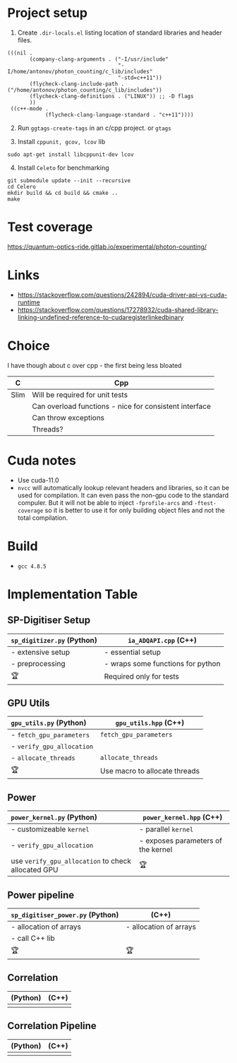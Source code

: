 # Project setup #

1. Create `.dir-locals.el` listing location of standard libraries and header files.

```elisp
(((nil .
       (company-clang-arguments . ("-I/usr/include"
                                   "-I/home/antonov/photon_counting/c_lib/includes"
                                   "-std=c++11"))
       (flycheck-clang-include-path . ("/home/antonov/photon_counting/c_lib/includes"))
       (flycheck-clang-definitions . ("LINUX")) ;; -D flags
       ))
 ((c++-mode .
            (flycheck-clang-language-standard . "c++11"))))
```

2. Run `ggtags-create-tags` in an c/cpp project. or `gtags`

3. Install `cppunit, gcov, lcov` lib

```shell
sudo apt-get install libcppunit-dev lcov
```

4. Install `Celeto` for benchmarking
```shell
git submodule update --init --recursive
cd Celero
mkdir build && cd build && cmake ..
make
```

# Test coverage

https://quantum-optics-ride.gitlab.io/experimental/photon-counting/

# Links #
- https://stackoverflow.com/questions/242894/cuda-driver-api-vs-cuda-runtime
- https://stackoverflow.com/questions/17278932/cuda-shared-library-linking-undefined-reference-to-cudaregisterlinkedbinary

# Choice #
I have though about c over cpp - the first being less bloated

| C    | Cpp                                                    |
|------|--------------------------------------------------------|
| Slim | Will be required for unit tests                        |
|      | Can overload functions - nice for consistent interface |
|      | Can throw exceptions                                   |
|      | Threads?                                               |

# Cuda notes #
- Use cuda-11.0
- `nvcc` will automatically lookup relevant headers and libraries, so it can be used for compilation. It can even pass the non-gpu code to the standard compuler. But it will not be able to inject `-fprofile-arcs` and `-ftest-coverage` so it is better to use it for only building object files and not the total compilation.

# Build #
- `gcc 4.8.5`


# Implementation Table #

## SP-Digitiser Setup ##

| `sp_digitizer.py` (Python) | `ia_ADQAPI.cpp` (C++)             |
|:---------------------------|-----------------------------------|
| - extensive setup          | - essential setup                 |
| - preprocessing            | - wraps some functions for python |
| 🏆                         | Required only for tests           |

## GPU Utils ##

| `gpu_utils.py` (Python)   | `gpu_utils.hpp` (C++)         |
|:--------------------------|-------------------------------|
| - `fetch_gpu_parameters`  | `fetch_gpu_parameters`        |
| - `verify_gpu_allocation` |                               |
| - `allocate_threads`      | `allocate_threads`            |
| 🏆                        | Use macro to allocate threads |

## Power ##

| `power_kernel.py` (Python)                         | `power_kernel.hpp` (C++)           |
|:---------------------------------------------------|------------------------------------|
| - customizeable `kernel`                           | - parallel `kernel`                |
| - `verify_gpu_allocation`                          | - exposes parameters of the kernel |
| use `verify_gpu_allocation` to check allocated GPU | 🏆                                 |

## Power pipeline ##

| `sp_digitiser_power.py` (Python) | (C++)                  |
|:---------------------------------|------------------------|
| - allocation of arrays           | - allocation of arrays |
| - call C++ lib                   |                        |
| 🏆                               | 🏆                     |

## Correlation ##

| (Python) | (C++) |
|:---------|-------|
|          |       |

## Correlation Pipeline ##

| (Python) | (C++) |
|:---------|-------|
|          |       |
